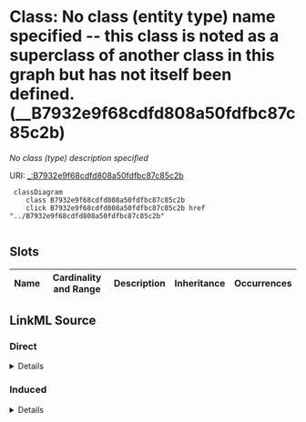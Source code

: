 

# Class: No class (entity type) name specified -- this class is noted as a superclass of another class in this graph but has not itself been defined. (__B7932e9f68cdfd808a50fdfbc87c85c2b)


_No class (type) description specified_







URI: [_:B7932e9f68cdfd808a50fdfbc87c85c2b](_:B7932e9f68cdfd808a50fdfbc87c85c2b)






```mermaid
 classDiagram
    class B7932e9f68cdfd808a50fdfbc87c85c2b
    click B7932e9f68cdfd808a50fdfbc87c85c2b href "../B7932e9f68cdfd808a50fdfbc87c85c2b"
      
```




<!-- no inheritance hierarchy -->


## Slots

| Name | Cardinality and Range | Description | Inheritance | Occurrences |
| ---  | --- | --- | --- | --- |














## LinkML Source

<!-- TODO: investigate https://stackoverflow.com/questions/37606292/how-to-create-tabbed-code-blocks-in-mkdocs-or-sphinx -->

### Direct

<details>

```yaml
name: __B7932e9f68cdfd808a50fdfbc87c85c2b
conforms_to: No schema conformance document specified
description: No class (type) description specified
title: No class (entity type) name specified -- this class is noted as a superclass
  of another class in this graph but has not itself been defined.
from_schema: sawgraph-kg
rank: 1000
class_uri: _:B7932e9f68cdfd808a50fdfbc87c85c2b

```
</details>

### Induced

<details>

```yaml
name: __B7932e9f68cdfd808a50fdfbc87c85c2b
conforms_to: No schema conformance document specified
description: No class (type) description specified
title: No class (entity type) name specified -- this class is noted as a superclass
  of another class in this graph but has not itself been defined.
from_schema: sawgraph-kg
rank: 1000
class_uri: _:B7932e9f68cdfd808a50fdfbc87c85c2b

```
</details>